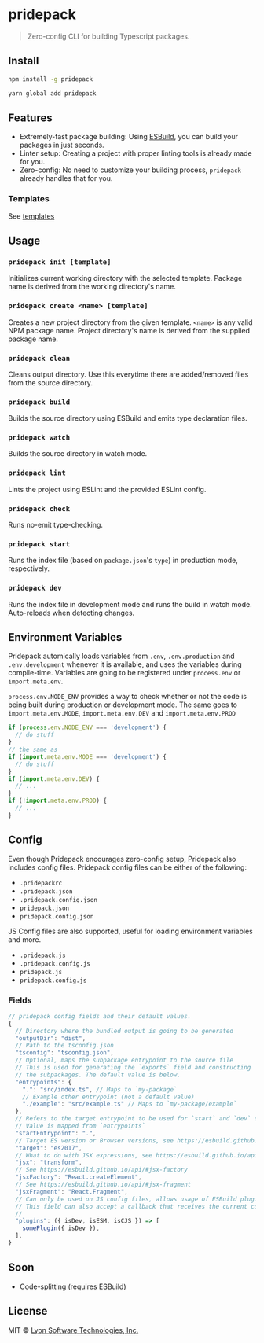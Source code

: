 # pridepack

> Zero-config CLI for building Typescript packages.

## Install

```bash
npm install -g pridepack
```

```bash
yarn global add pridepack
```

## Features

- Extremely-fast package building: Using [ESBuild](https://github.com/evanw/esbuild), you can build your packages in just seconds.
- Linter setup: Creating a project with proper linting tools is already made for you.
- Zero-config: No need to customize your building process, `pridepack` already handles that for you.

### Templates

See [templates](https://github.com/LyonInc/pridepack/tree/master/templates)

## Usage

### `pridepack init [template]`

Initializes current working directory with the selected template. Package name is derived from the working directory's name.

### `pridepack create <name> [template]`

Creates a new project directory from the given template. `<name>` is any valid NPM package name. Project directory's name is derived from the supplied package name.

### `pridepack clean`

Cleans output directory. Use this everytime there are added/removed files from the source directory.

### `pridepack build`

Builds the source directory using ESBuild and emits type declaration files.

### `pridepack watch`

Builds the source directory in watch mode.

### `pridepack lint`

Lints the project using ESLint and the provided ESLint config.

### `pridepack check`

Runs no-emit type-checking.

### `pridepack start`

Runs the index file (based on `package.json`'s `type`) in production mode, respectively.

### `pridepack dev`

Runs the index file in development mode and runs the build in watch mode. Auto-reloads when detecting changes.

## Environment Variables

Pridepack automically loads variables from `.env`, `.env.production` and `.env.development` whenever it is available, and uses the variables during compile-time. Variables are going to be registered under `process.env` or `import.meta.env`.

`process.env.NODE_ENV` provides a way to check whether or not the code is being built during production or development mode. The same goes to `import.meta.env.MODE`, `import.meta.env.DEV` and `import.meta.env.PROD`

```js
if (process.env.NODE_ENV === 'development') {
  // do stuff
}
// the same as
if (import.meta.env.MODE === 'development') {
  // do stuff
}
if (import.meta.env.DEV) {
  // ...
}
if (!import.meta.env.PROD) {
  // ...
}
```

## Config

Even though Pridepack encourages zero-config setup, Pridepack also includes config files. Pridepack config files can be either of the following:

- `.pridepackrc`
- `.pridepack.json`
- `.pridepack.config.json`
- `pridepack.json`
- `pridepack.config.json`

JS Config files are also supported, useful for loading environment variables and more.

- `.pridepack.js`
- `.pridepack.config.js`
- `pridepack.js`
- `pridepack.config.js`

### Fields

```js
// pridepack config fields and their default values.
{
  // Directory where the bundled output is going to be generated
  "outputDir": "dist",
  // Path to the tsconfig.json
  "tsconfig": "tsconfig.json",
  // Optional, maps the subpackage entrypoint to the source file
  // This is used for generating the `exports` field and constructing
  // the subpackages. The default value is below.
  "entrypoints": {
    ".": "src/index.ts", // Maps to `my-package`
    // Example other entrypoint (not a default value)
    "./example": "src/example.ts" // Maps to `my-package/example`
  },
  // Refers to the target entrypoint to be used for `start` and `dev` commands
  // Value is mapped from `entrypoints`
  "startEntrypoint": ".",
  // Target ES version or Browser versions, see https://esbuild.github.io/api/#target
  "target": "es2017",
  // What to do with JSX expressions, see https://esbuild.github.io/api/#jsx
  "jsx": "transform",
  // See https://esbuild.github.io/api/#jsx-factory
  "jsxFactory": "React.createElement",
  // See https://esbuild.github.io/api/#jsx-fragment
  "jsxFragment": "React.Fragment",
  // Can only be used on JS config files, allows usage of ESBuild plugins
  // This field can also accept a callback that receives the current compilation mode
  // 
  "plugins": ({ isDev, isESM, isCJS }) => [
    somePlugin({ isDev }),
  ],
}
```

## Soon

- Code-splitting (requires ESBuild)

## License

MIT © [Lyon Software Technologies, Inc.](https://github.com/LyonInc)
